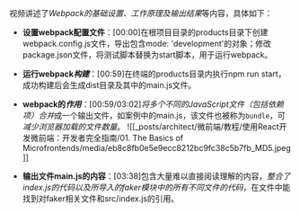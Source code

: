 


视频讲述了*Webpack的基础设置、工作原理及输出结果*等内容，具体如下：
- **设置webpack配置文件**：[00:00]在根项目目录的products目录下创建webpack.config.js文件，导出包含mode: 'development'的对象；修改package.json文件，将测试脚本替换为start脚本，用于运行webpack。
- **运行webpack*构建***：[00:59]在终端的products目录内执行npm run start，成功构建后会生成dist目录及其中的main.js文件。
- **webpack的*作用***：[00:59/03:02]*将多个不同的JavaScript文件（包括依赖项）合并*成一个输出文件，如案例中的main.js，该文件也被称为`bundle`，可*减少浏览器加载的文件数量*。
![[_posts/architect/微前端/教程/使用React开发微前端：开发者完全指南/01. The Basics of Microfrontends/media/eb8c8fb0e5e9ecc8212bc9fc38c5b7fb_MD5.jpeg]]

- **输出文件main.js的内容**：[03:38]包含大量难以直接阅读理解的内容，*整合了index.js的代码以及所导入的faker模块中的所有不同文件的代码*，在文件中能找到对faker相关文件和src/index.js的引用。